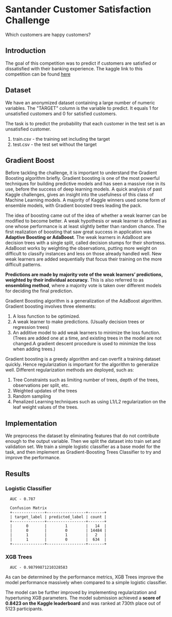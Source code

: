 # Santander Customer Satisfaction Challenge

Which customers are happy customers?

## Introduction
The goal of this competition was to predict if customers are satisfied or dissatisfied with their banking experience. The kaggle link to this competition can be found [here](https://www.kaggle.com/c/santander-customer-satisfaction)

## Dataset

We have an anonymized dataset containing a large number of numeric variables. The "TARGET" column is the variable to predict. It equals 1 for unsatisfied customers and 0 for satisfied customers.

The task is to predict the probability that each customer in the test set is an unsatisfied customer.

   1. train.csv - the training set including the target
   2. test.csv - the test set without the target
   
## Gradient Boost

Before tackling the challenge, it is important to understand the Gradient Boosting algorithm briefly. Gradient boosting is one of the most powerful techniques for building predictive models and has seen a massive rise in its use, before the success of deep learning models. A quick analysis of past Kaggle challenges, gives an insight into the usefulness of this class of Machine Learning models. A majority of Kaggle winners used some form of ensemble models, with Gradient boosted trees leading the pack.

The idea of boosting came out of the idea of whether a weak learner can be modified to become better. A weak hypothesis or weak learner is defined as one whose performance is at least slightly better than random chance. The first realization of boosting that saw great success in application was **Adaptive Boosting or AdaBoost**. The weak learners in AdaBoost are decision trees with a single split, called decision stumps for their shortness. AdaBoost works by weighting the observations, putting more weight on difficult to classify instances and less on those already handled well. New weak learners are added sequentially that focus their training on the more difficult patterns. 

**Predictions are made by majority vote of the weak learners’ predictions, weighted by their individual accuracy.** This is also referred to as **ensembling method**, where a majority vote is taken over different models for deciding the final prediction.

Gradient Boosting algorithm is a generalization of the AdaBoost algorithm. Gradient boosting involves three elements:
   1. A loss function to be optimized.
   2. A weak learner to make predictions. (Usually decision trees or regression trees)
   3. An additive model to add weak learners to minimize the loss function. (Trees are added one at a time, and existing trees in the model are not changed.A gradient descent procedure is used to minimize the loss when adding trees.)

Gradient boosting is a greedy algorithm and can overfit a training dataset quickly. Hence regularization is important for the algorithm to generalize well. Different regularization methods are deployed, such as:
   1. Tree Constraints such as limiting number of trees, depth of the trees, observations per split, etc.
   2. Weighted updates of the trees
   3. Random sampling
   4. Penalized Learning techniques such as using L1/L2 regularization on the leaf weight values of the trees.
   
  
## Implementation

We preprocess the dataset by eliminating features that do not contribute enough to the output variable. Then we split the dataset into train set and validation set. We train a simple logistic classifier as a base model for the task, and then implement as Gradient-Boosting Trees Classifier to try and improve the performance.

## Results

### Logistic Classifier
      AUC - 0.787

      Confusion Matrix
      +--------------+-----------------+-------+
      | target_label | predicted_label | count |
      +--------------+-----------------+-------+
      |      0       |        1        |   14  |
      |      0       |        0        | 14484 |
      |      1       |        1        |   2   |
      |      1       |        0        |  634  |
      +--------------+-----------------+-------+

### XGB Trees

      AUC - 0.98799871210328583
      
 As can be determined by the performance metrics, XGB Trees improve the model performance massively when compared to a simple logistic classifier.
 
The model can be further improved by implementing regularization and hypertuning XGB parameters. The model submission achieved a **score of 0.8423 on the Kaggle leaderboard** and was ranked at 730th place out of 5123 participants.
